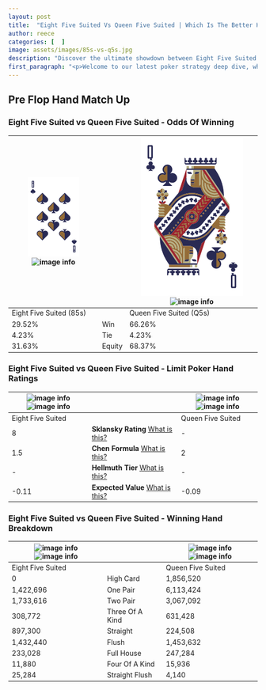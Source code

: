 ```yaml
---
layout: post
title:  "Eight Five Suited Vs Queen Five Suited | Which Is The Better Hand In Poker? A Complete Guide"
author: reece
categories: [  ]
image: assets/images/85s-vs-q5s.jpg
description: "Discover the ultimate showdown between Eight Five Suited and Queen Five Suited in poker! Uncover the odds, strategies, and scenarios where one hand triumphs over the other. Get ready to up your poker game with this thrilling analysis."
first_paragraph: "<p>Welcome to our latest poker strategy deep dive, where we're pitting two distinct hands against each other in a high-stakes showdown: Eight Five Suited vs Queen Five Suited.</p><p>In the dynamic world of poker, every decision counts, and knowing which hand holds the upper hand is key to your success at the table.</p><p>In this article, we'll dissect these two hands, explore the scenarios where one dominates the other, and equip you with the knowledge to make strategic choices that can tip the odds in your favor.</p><p>Get ready to unravel the intriguing dynamics of these poker hands and elevate your game to new heights.</p>"
---
```




[comment]: # (sp0)

## Pre Flop Hand Match Up

<div class="table hand-ratings" markdown="1"> 



### Eight Five Suited vs Queen Five Suited - Odds Of Winning


    
| ![image info](assets/images/hand1/8.png) ![image info](assets/images/hand1/5s.png) |  | ![image info](assets/images/hand2/Q.png) ![image info](assets/images/hand2/5s.png) |
| -------- | -------- | -------- |
| Eight Five Suited (85s) |  | Queen Five Suited (Q5s) |
| 29.52% | Win | 66.26% |
| 4.23% | Tie | 4.23% |
| 31.63% | Equity | 68.37% |




[comment]: # (sp1)



### Eight Five Suited vs Queen Five Suited - Limit Poker Hand Ratings


    
| ![image info](https://www.riverpairs.com/assets/images/hand1/8.png) ![image info](https://www.riverpairs.com/assets/images/hand1/5s.png) |  | ![image info](https://www.riverpairs.com/assets/images/hand2/Q.png) ![image info](https://www.riverpairs.com/assets/images/hand2/5s.png) |
| -------- | -------- | -------- |
| Eight Five Suited |  | Queen Five Suited |
| 8 | **Sklansky Rating** [What is this?](/sklansky-rating-explained) | - |
| 1.5 | **Chen Formula** [What is this?](/chen-formula-explained) | 2 |
| - | **Hellmuth Tier** [What is this?](/Hellmuth-tier-explained) | - |
| -0.11 | **Expected Value** [What is this?](/expected-value-explained) | -0.09 |




[comment]: # (sp2)



### Eight Five Suited vs Queen Five Suited - Winning Hand Breakdown


    
| ![image info](https://www.riverpairs.com/assets/images/hand1/8.png) ![image info](https://www.riverpairs.com/assets/images/hand1/5s.png) |  | ![image info](https://www.riverpairs.com/assets/images/hand2/Q.png) ![image info](https://www.riverpairs.com/assets/images/hand2/5s.png) |
| -------- | -------- | -------- |
| Eight Five Suited |  | Queen Five Suited |
| 0 | High Card | 1,856,520 |
| 1,422,696 | One Pair | 6,113,424 |
| 1,733,616 | Two Pair | 3,067,092 |
| 308,772 | Three Of A Kind | 631,428 |
| 897,300 | Straight | 224,508 |
| 1,432,440 | Flush | 1,453,632 |
| 233,028 | Full House | 247,284 |
| 11,880 | Four Of A Kind | 15,936 |
| 25,284 | Straight Flush | 4,140 |




[comment]: # (sp3)



</div>

[comment]: # (sp4)



[comment]: # (sp5)

